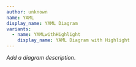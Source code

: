 ```yaml
---
author: unknown
name: YAML
display_name: YAML Diagram
variants:
  - name: YAMLwithHighlight
    display_name: YAML Diagram with Highlight
---
```

_Add a diagram description_.
